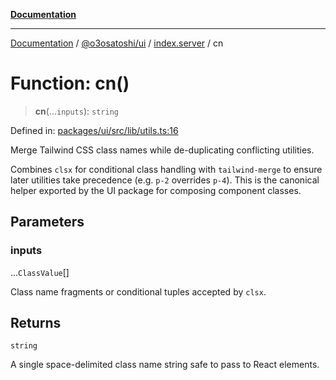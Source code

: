 [**Documentation**](../../../../README.md)

***

[Documentation](../../../../README.md) / [@o3osatoshi/ui](../../README.md) / [index.server](../README.md) / cn

# Function: cn()

> **cn**(...`inputs`): `string`

Defined in: [packages/ui/src/lib/utils.ts:16](https://github.com/o3osatoshi/experiment/blob/54ab00df974a3e9f8283fbcd8c611ed1e0274132/packages/ui/src/lib/utils.ts#L16)

Merge Tailwind CSS class names while de-duplicating conflicting utilities.

Combines `clsx` for conditional class handling with `tailwind-merge` to
ensure later utilities take precedence (e.g. `p-2` overrides `p-4`). This is
the canonical helper exported by the UI package for composing component
classes.

## Parameters

### inputs

...`ClassValue`[]

Class name fragments or conditional tuples accepted by `clsx`.

## Returns

`string`

A single space-delimited class name string safe to pass to React elements.
